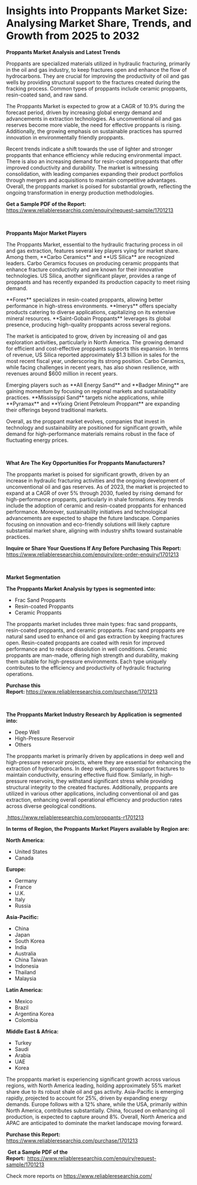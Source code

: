 <p><h1>Insights into Proppants Market Size: Analysing Market Share, Trends, and Growth from 2025 to 2032</h1></p><p><strong>Proppants Market Analysis and Latest Trends</strong></p>
<p><p>Proppants are specialized materials utilized in hydraulic fracturing, primarily in the oil and gas industry, to keep fractures open and enhance the flow of hydrocarbons. They are crucial for improving the productivity of oil and gas wells by providing structural support to the fractures created during the fracking process. Common types of proppants include ceramic proppants, resin-coated sand, and raw sand. </p><p>The Proppants Market is expected to grow at a CAGR of 10.9% during the forecast period, driven by increasing global energy demand and advancements in extraction technologies. As unconventional oil and gas reserves become more viable, the need for effective proppants is rising. Additionally, the growing emphasis on sustainable practices has spurred innovation in environmentally friendly proppants.</p><p>Recent trends indicate a shift towards the use of lighter and stronger proppants that enhance efficiency while reducing environmental impact. There is also an increasing demand for resin-coated proppants that offer improved conductivity and durability. The market is witnessing consolidation, with leading companies expanding their product portfolios through mergers and acquisitions to maintain competitive advantages. Overall, the proppants market is poised for substantial growth, reflecting the ongoing transformation in energy production methodologies.</p></p>
<p><strong>Get a Sample PDF of the Report:&nbsp;</strong> <a href="https://www.reliableresearchiq.com/enquiry/request-sample/1701213?utm_campaign=1119&utm_medium=2&utm_source=Github&utm_content=ia&utm_term=09012025&utm_id=proppants">https://www.reliableresearchiq.com/enquiry/request-sample/1701213</a></p>
<p>&nbsp;</p>
<p><strong>Proppants Major Market Players</strong></p>
<p><p>The Proppants Market, essential to the hydraulic fracturing process in oil and gas extraction, features several key players vying for market share. Among them, **Carbo Ceramics** and **US Silica** are recognized leaders. Carbo Ceramics focuses on producing ceramic proppants that enhance fracture conductivity and are known for their innovative technologies. US Silica, another significant player, provides a range of proppants and has recently expanded its production capacity to meet rising demand.</p><p>**Fores** specializes in resin-coated proppants, allowing better performance in high-stress environments. **Imerys** offers specialty products catering to diverse applications, capitalizing on its extensive mineral resources. **Saint-Gobain Proppants** leverages its global presence, producing high-quality proppants across several regions.</p><p>The market is anticipated to grow, driven by increasing oil and gas exploration activities, particularly in North America. The growing demand for efficient and cost-effective proppants supports this expansion. In terms of revenue, US Silica reported approximately $1.3 billion in sales for the most recent fiscal year, underscoring its strong position. Carbo Ceramics, while facing challenges in recent years, has also shown resilience, with revenues around $600 million in recent years.</p><p>Emerging players such as **All Energy Sand** and **Badger Mining** are gaining momentum by focusing on regional markets and sustainability practices. **Mississippi Sand** targets niche applications, while **Pyramax** and **Yixing Orient Petroleum Proppant** are expanding their offerings beyond traditional markets.</p><p>Overall, as the proppant market evolves, companies that invest in technology and sustainability are positioned for significant growth, while demand for high-performance materials remains robust in the face of fluctuating energy prices.</p></p>
<p>&nbsp;</p>
<p><strong>What Are The Key Opportunities For Proppants Manufacturers?</strong></p>
<p><p>The proppants market is poised for significant growth, driven by an increase in hydraulic fracturing activities and the ongoing development of unconventional oil and gas reserves. As of 2023, the market is projected to expand at a CAGR of over 5% through 2030, fueled by rising demand for high-performance proppants, particularly in shale formations. Key trends include the adoption of ceramic and resin-coated proppants for enhanced performance. Moreover, sustainability initiatives and technological advancements are expected to shape the future landscape. Companies focusing on innovation and eco-friendly solutions will likely capture substantial market share, aligning with industry shifts toward sustainable practices.</p></p>
<p><strong>Inquire or Share Your Questions If Any Before Purchasing This Report:</strong> <a href="https://www.reliableresearchiq.com/enquiry/pre-order-enquiry/1701213?utm_campaign=1119&utm_medium=2&utm_source=Github&utm_content=ia&utm_term=09012025&utm_id=proppants">https://www.reliableresearchiq.com/enquiry/pre-order-enquiry/1701213</a></p>
<p>&nbsp;</p>
<p><strong>Market Segmentation</strong></p>
<p><strong>The Proppants Market Analysis by types is segmented into:</strong></p>
<p><ul><li>Frac Sand Proppants</li><li>Resin-coated Proppants</li><li>Ceramic Proppants</li></ul></p>
<p><p>The proppants market includes three main types: frac sand proppants, resin-coated proppants, and ceramic proppants. Frac sand proppants are natural sand used to enhance oil and gas extraction by keeping fractures open. Resin-coated proppants are coated with resin for improved performance and to reduce dissolution in well conditions. Ceramic proppants are man-made, offering high strength and durability, making them suitable for high-pressure environments. Each type uniquely contributes to the efficiency and productivity of hydraulic fracturing operations.</p></p>
<p><strong>Purchase this Report:&nbsp;</strong><a href="https://www.reliableresearchiq.com/purchase/1701213?utm_campaign=1119&utm_medium=2&utm_source=Github&utm_content=ia&utm_term=09012025&utm_id=proppants">https://www.reliableresearchiq.com/purchase/1701213</a></p>
<p>&nbsp;</p>
<p><strong>The Proppants Market Industry Research by Application is segmented into:</strong></p>
<p><ul><li>Deep Well</li><li>High-Pressure Reservoir</li><li>Others</li></ul></p>
<p><p>The proppants market is primarily driven by applications in deep well and high-pressure reservoir projects, where they are essential for enhancing the extraction of hydrocarbons. In deep wells, proppants support fractures to maintain conductivity, ensuring effective fluid flow. Similarly, in high-pressure reservoirs, they withstand significant stress while providing structural integrity to the created fractures. Additionally, proppants are utilized in various other applications, including conventional oil and gas extraction, enhancing overall operational efficiency and production rates across diverse geological conditions.</p></p>
<p><a href="https://www.reliableresearchiq.com/proppants-r1701213?utm_campaign=1119&utm_medium=2&utm_source=Github&utm_content=ia&utm_term=09012025&utm_id=proppants">&nbsp;https://www.reliableresearchiq.com/proppants-r1701213</a></p>
<p><strong>In terms of Region, the Proppants Market Players available by Region are:</strong></p>
<p>
    <p> <strong> North America: </strong>
        <ul>
            <li>United States</li>
            <li>Canada</li>
        </ul>
        </p> 
    <p> <strong> Europe: </strong>
        <ul>
            <li>Germany</li>
            <li>France</li>
            <li>U.K.</li>
            <li>Italy</li>
            <li>Russia</li>
        </ul>
        </p> 
    <p> <strong> Asia-Pacific: </strong>
        <ul>
            <li>China</li>
            <li>Japan</li>
            <li>South Korea</li>
            <li>India</li>
            <li>Australia</li>
            <li>China Taiwan</li>
            <li>Indonesia</li>
            <li>Thailand</li>
            <li>Malaysia</li>
        </ul>
        </p> 
    <p> <strong> Latin America: </strong>
        <ul>
            <li>Mexico</li>
            <li>Brazil</li>
            <li>Argentina Korea</li>
            <li>Colombia</li>
        </ul>
        </p> 
    <p> <strong> Middle East & Africa: </strong>
        <ul>
            <li>Turkey</li>
            <li>Saudi</li>
            <li>Arabia</li>
            <li>UAE</li>
            <li>Korea</li>
        </ul>
    </p>
    </p>
<p><p>The proppants market is experiencing significant growth across various regions, with North America leading, holding approximately 55% market share due to its robust shale oil and gas activity. Asia-Pacific is emerging rapidly, projected to account for 25%, driven by expanding energy demands. Europe follows with a 12% share, while the USA, primarily within North America, contributes substantially. China, focused on enhancing oil production, is expected to capture around 8%. Overall, North America and APAC are anticipated to dominate the market landscape moving forward.</p></p>
<p><strong>Purchase this Report: </strong><a href="https://www.reliableresearchiq.com/purchase/1701213?utm_campaign=1119&utm_medium=2&utm_source=Github&utm_content=ia&utm_term=09012025&utm_id=proppants">https://www.reliableresearchiq.com/purchase/1701213</a></p>
<p>&nbsp;<strong>Get a Sample PDF of the Report:&nbsp;&nbsp;</strong><a href="https://www.reliableresearchiq.com/enquiry/request-sample/1701213?utm_campaign=1119&utm_medium=2&utm_source=Github&utm_content=ia&utm_term=09012025&utm_id=proppants">https://www.reliableresearchiq.com/enquiry/request-sample/1701213</a></p>
<p><strong></strong></p>
<p>Check more reports on <a href="https://www.reliableresearchiq.com/?utm_campaign=1119&utm_medium=2&utm_source=Github&utm_content=ia&utm_term=09012025&utm_id=proppants">https://www.reliableresearchiq.com/</a></p>